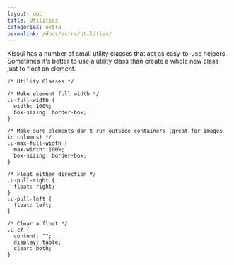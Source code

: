 ```yaml
---
layout: doc
title: Utilities
categories: extra
permalink: /docs/extra/utilities/
---
```


<p>Kissui has a number of small utility classes that act as easy-to-use helpers. Sometimes it's better to use a utility class than create a whole new class just to float an element.</p>


<pre class="code-example">
<code class="language-css">/* Utility Classes */

/* Make element full width */
.u-full-width {
  width: 100%;
  box-sizing: border-box; 
}

/* Make sure elements don't run outside containers (great for images in columns) */
.u-max-full-width {
  max-width: 100%;
  box-sizing: border-box; 
}

/* Float either direction */
.u-pull-right {
  float: right; 
}
.u-pull-left {
  float: left; 
}

/* Clear a float */
.u-cf {
  content: "";
  display: table;
  clear: both; 
}
</code>
</pre>
